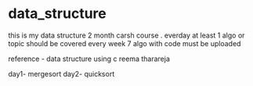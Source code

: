 # data_structure

this is my data structure 2 month carsh course .
everday at least 1 algo or topic should be covered
every week 7 algo with code must be uploaded 

reference - data structure using c reema tharareja

day1- mergesort
day2- quicksort
